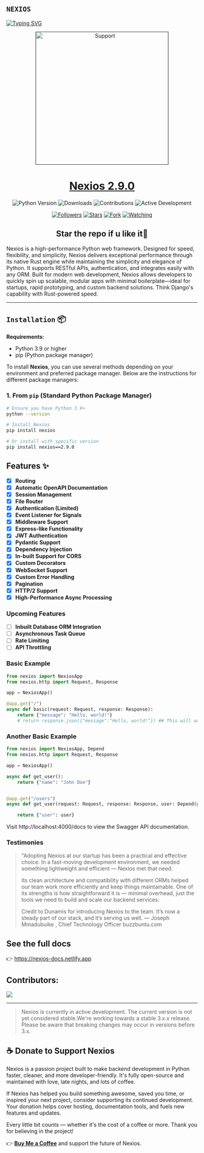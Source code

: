 ## `NEXIOS`

<div align="left">

<a href="https://git.io/typing-svg"><img src="https://readme-typing-svg.demolab.com?font=Fira+Code&pause=1000&color=4CAF50&center=true&width=435&lines=Nexios+ASGI+Framework;Fast%2C+Simple%2C+Flexible" alt="Typing SVG" /></a>

<p align="center">
  <a href="">
    <img alt=Support height="350" src="https://nexios-docs.netlify.app/icon.svg"> 
    </p>
    <h1 align="center">Nexios 2.9.0<br></h1>
    
   </a>
</p>

<!-- Badges Section -->
<p align="center">
  <img src="https://img.shields.io/badge/Python-3.9+-blue?logo=python" alt="Python Version">
  <img src="https://img.shields.io/badge/Downloads-10k/month-brightgreen" alt="Downloads">
  <img src="https://img.shields.io/badge/Contributions-Welcome-orange" alt="Contributions">
  <img src="https://img.shields.io/badge/Active Development-Yes-success" alt="Active Development">
</p>

<p align="center">
<a href="https://github.com/nexios-labs/Nexios?tab=followers"><img title="Followers" src="https://img.shields.io/github/followers/nexios-labs?label=Followers&style=social"></a>
<a href="https://github.com/nexios-labs/Nexios/stargazers/"><img title="Stars" src="https://img.shields.io/github/stars/nexios-labs/Nexios?&style=social"></a>
<a href="https://github.com/nexios-labs/Nexios/network/members"><img title="Fork" src="https://img.shields.io/github/forks/nexios-labs/Nexios?style=social"></a>
<a href="https://github.com/nexios-labs/Nexios/watchers"><img title="Watching" src="https://img.shields.io/github/watchers/nexios-labs/Nexios?label=Watching&style=social"></a>

</br>

<h2 align="center"> Star the repo if u like it🌟
</h2>

Nexios is a high-performance Python web framework. Designed for speed, flexibility, and simplicity, Nexios delivers exceptional performance through its native Rust engine while maintaining the simplicity and elegance of Python. It supports RESTful APIs, authentication, and integrates easily with any ORM. Built for modern web development, Nexios allows developers to quickly spin up scalable, modular apps with minimal boilerplate—ideal for startups, rapid prototyping, and custom backend solutions. Think Django's capability with Rust-powered speed.

---

## `Installation` 📦

**Requirements:**

- Python 3.9 or higher
- pip (Python package manager)

To install **Nexios**, you can use several methods depending on your environment and preferred package manager. Below are the instructions for different package managers:

### 1. **From `pip`** (Standard Python Package Manager)

```bash
# Ensure you have Python 3.9+
python --version

# Install Nexios
pip install nexios

# Or install with specific version
pip install nexios==2.9.0
```

## Features ✨

- [x] **Routing**
- [x] **Automatic OpenAPI Documentation**
- [x] **Session Management**
- [x] **File Router**
- [x] **Authentication (Limited)**
- [x] **Event Listener for Signals**
- [x] **Middleware Support**
- [x] **Express-like Functionality**
- [x] **JWT Authentication**
- [x] **Pydantic Support**
- [x] **Dependency Injection**
- [x] **In-built Support for CORS**
- [x] **Custom Decorators**
- [x] **WebSocket Support**
- [x] **Custom Error Handling**
- [x] **Pagination**
- [x] **HTTP/2 Support**
- [x] **High-Performance Async Processing**

### Upcoming Features

- [ ] **Inbuilt Database ORM Integration**
- [ ] **Asynchronous Task Queue**
- [ ] **Rate Limiting**
- [ ] **API Throttling**

### Basic Example

```py
from nexios import NexiosApp
from nexios.http import Request, Response

app = NexiosApp()

@app.get("/")
async def basic(request: Request, response: Response):
    return {"message": "Hello, world!"}
    # return response.json({"message":"Hello, world!"}) ## This will work for more control


```

### Another Basic Example

```py
from nexios import NexiosApp, Depend
from nexios.http import Request, Response

app = NexiosApp()

async def get_user():
    return {"name": "John Doe"}


@app.get("/users")
async def get_user(request: Request, response: Response, user: Depend(get_user)):

    return {"user": user}
```

Visit http://localhost:4000/docs to view the Swagger API documentation.

### Testimonies

> "Adopting Nexios at our startup has been a practical and effective choice. In a fast-moving development environment, we needed something lightweight and efficient — Nexios met that need.
>
> Its clean architecture and compatibility with different ORMs helped our team work more efficiently and keep things maintainable. One of its strengths is how straightforward it is — minimal overhead, just the tools we need to build and scale our backend services.
>
> Credit to Dunamis for introducing Nexios to the team. It’s now a steady part of our stack, and it’s serving us well.
> — Joseph Mmadubuike , Chief Technology Officer buzzbuntu.com

## See the full docs

👉 <a href="https://nexios-docs.netlify.app">https://nexios-docs.netlify.app</a>

## Contributors:

<a href="https://github.com/nexios-labs/nexios/graphs/contributors">
  <img src="https://contrib.rocks/image?repo=nexios-labs/nexios" />
</a>

---

> Nexios is currently in active development. The current version is not yet considered stable.We're working towards a stable 3.x.x release. Please be aware that breaking changes may occur in versions before 3.x.

## ☕ Donate to Support Nexios

Nexios is a passion project built to make backend development in Python faster, cleaner, and more developer-friendly. It's fully open-source and maintained with love, late nights, and lots of coffee.

If Nexios has helped you build something awesome, saved you time, or inspired your next project, consider supporting its continued development. Your donation helps cover hosting, documentation tools, and fuels new features and updates.

Every little bit counts — whether it's the cost of a coffee or more. Thank you for believing in the project!

👉 [**Buy Me a Coffee**](https://www.buymeacoffee.com/techwithdul) and support the future of Nexios.
